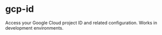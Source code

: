 # gcp-id
Access your Google Cloud project ID and related configuration. Works in development environments.
